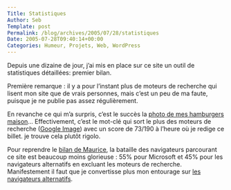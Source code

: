 ```yaml
--- 
Title: Statistiques
Author: Seb
Template: post
Permalink: /blog/archives/2005/07/28/statistiques
Date: 2005-07-28T09:40:14+00:00
Categories: Humeur, Projets, Web, WordPress
--- 
```


Depuis une dizaine de jour, j&rsquo;ai mis en place sur ce site un outil de statistiques détaillées: premier bilan.

<!--more-->

Première remarque : il y a pour l&rsquo;instant plus de moteurs de recherche qui lisent mon site que de vrais personnes, mais c&rsquo;est un peu de ma faute, puisque je ne publie pas assez régulièrement.

En revanche ce qui m&rsquo;a surpris, c&rsquo;est le succès la [photo de mes hamburgers maison][1]&#8230; Effectivement, c&rsquo;est le mot-clé qui sort le plus des moteurs de recherche ([Google Image][2]) avec un score de 73/190 à l&rsquo;heure où je redige ce billet. je trouve cela plutôt rigolo.

Pour reprendre le [bilan de Maurice][3], la bataille des navigateurs parcourant ce site est beaucoup moins glorieuse : 55% pour Microsoft et 45% pour les navigateurs alternatifs en excluant les moteurs de recherche. Manifestement il faut que je convertisse plus mon entourage sur [les navigateurs alternatifs][4].

 [1]: http://v05.z720.net/blog/archives/2005/01/31/hamburger/index.php
 [2]: http://images.google.fr/
 [3]: http://www.svay.com/blog/index/2005/07/23/277-faisons-le-point
 [4]: http://www.browsehappy.com